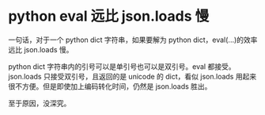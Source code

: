# python eval 远比 json.loads 慢

一句话，对于一个 python dict 字符串，如果要解为 python dict，eval(...)的效率远比 json.loads 慢。

python dict 字符串内的引号可以是单引号也可以是双引号。eval 都接受。json.loads 只接受双引号，且返回的是 unicode 的 dict，看似 json.loads 用起来很不方便。但是即使加上编码转化时间，仍然是 json.loads 胜出。

至于原因，没深究。
